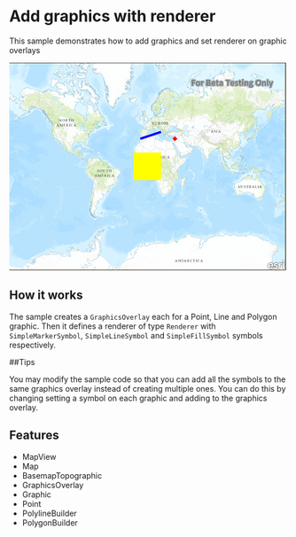# Add graphics with renderer

This sample demonstrates how to add graphics and set renderer on graphic overlays

![](capture.png)

## How it works

The sample creates a `GraphicsOverlay` each for a Point, Line and Polygon graphic. Then it defines a renderer of type `Renderer` with `SimpleMarkerSymbol`, `SimpleLineSymbol` and `SimpleFillSymbol` symbols respectively.  

##Tips

You may modify the sample code so that you can add all the symbols to the same graphics overlay instead of creating multiple ones.  You can do this by changing setting a symbol on each graphic and adding to the graphics overlay.  


## Features
- MapView
- Map
- BasemapTopographic
- GraphicsOverlay
- Graphic
- Point
- PolylineBuilder
- PolygonBuilder



